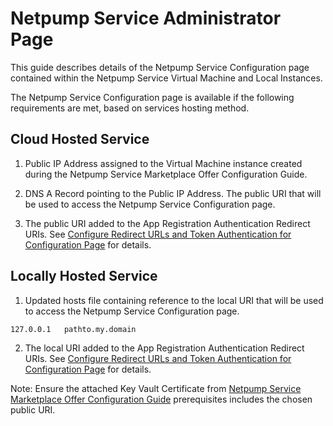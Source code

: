 # Netpump Service Administrator Page

This guide describes details of the Netpump Service Configuration page contained within the Netpump Service Virtual Machine and Local Instances.

The Netpump Service Configuration page is available if the following requirements are met, based on services hosting method.

## Cloud Hosted Service

1. Public IP Address assigned to the Virtual Machine instance created during the Netpump Service Marketplace Offer Configuration Guide.

2. DNS A Record pointing to the Public IP Address. The public URI that will be used to access the Netpump Service Configuration page.

3. The public URI added to the App Registration Authentication Redirect URIs. See [Configure Redirect URLs and Token Authentication for Configuration Page](setup-app-registration.md#configure-redirect-urls-and-token-authentication-for-configuration-page) for details.

## Locally Hosted Service

1. Updated hosts file containing reference to the local URI that will be used to access the Netpump Service Configuration page.

```bash
127.0.0.1   pathto.my.domain
```

2. The local URI added to the App Registration Authentication Redirect URIs. See [Configure Redirect URLs and Token Authentication for Configuration Page](setup-app-registration.md#configure-redirect-urls-and-token-authentication-for-configuration-page) for details.

Note: Ensure the attached Key Vault Certificate from [Netpump Service Marketplace Offer Configuration Guide](setup-offer.md#prerequisites) prerequisites includes the chosen public URI.
